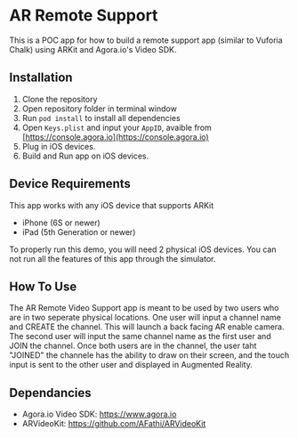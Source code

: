 # AR Remote Support
This is a POC app for how to build a remote support app (similar to Vuforia Chalk) using ARKit and Agora.io's Video SDK.

## Installation
1. Clone the repository
2. Open repository folder in terminal window 
3. Run `pod install` to install all dependencies
4. Open `Keys.plist` and input your `AppID`, avaible from [https://console.agora.io](https://console.agora.io)
5. Plug in iOS devices.
6. Build and Run app on iOS devices.

## Device Requirements
This app works with any iOS device that supports ARKit 
- iPhone (6S or newer)
- iPad (5th Generation or newer)

To properly run this demo, you will need 2 physical iOS devices. You can not run all the features of this app through the simulator. 

## How To Use
The AR Remote Video Support app is meant to be used by two users who are in two seperate physical locations. One user will input a channel name and CREATE the channel. This will launch a back facing AR enable camera. 
The second user will input the same channel name as the first user and JOIN the channel. Once both users are in the channel, the user taht "JOINED" the channele has the ability to draw on their screen, and the touch input is sent to the other user and displayed in Augmented Reality. 

## Dependancies
- Agora.io Video SDK: https://www.agora.io
- ARVideoKit: https://github.com/AFathi/ARVideoKit
